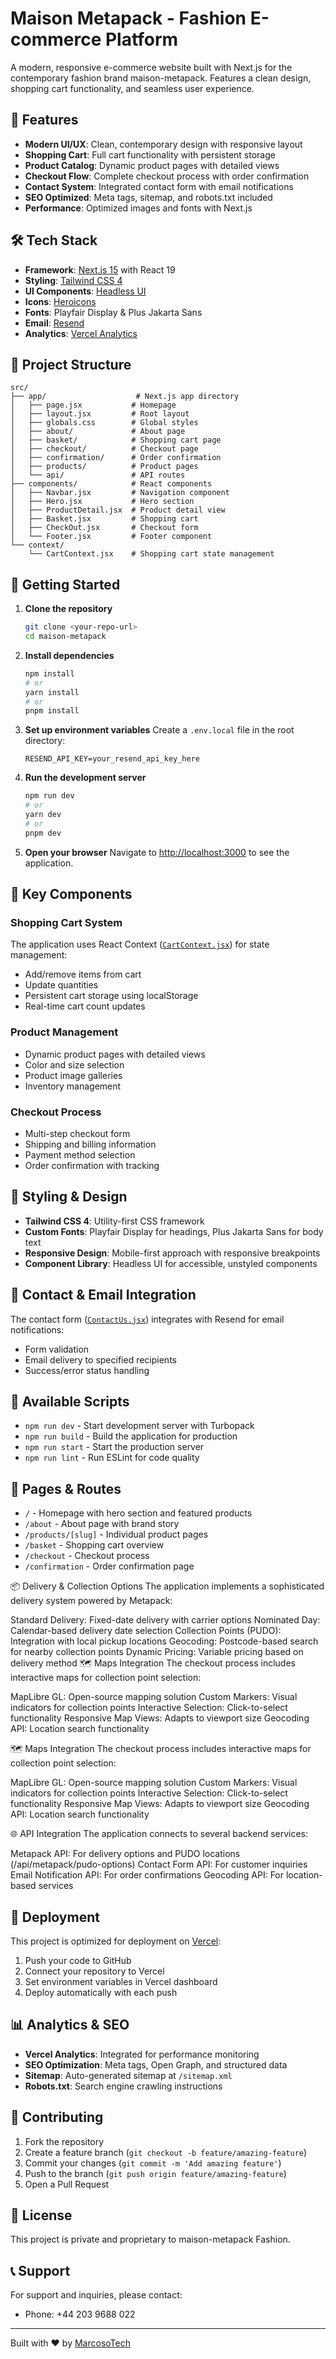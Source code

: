 # Maison Metapack - Fashion E-commerce Platform

A modern, responsive e-commerce website built with Next.js for the contemporary fashion brand maison-metapack. Features a clean design, shopping cart functionality, and seamless user experience.

## 🚀 Features

- **Modern UI/UX**: Clean, contemporary design with responsive layout
- **Shopping Cart**: Full cart functionality with persistent storage
- **Product Catalog**: Dynamic product pages with detailed views
- **Checkout Flow**: Complete checkout process with order confirmation
- **Contact System**: Integrated contact form with email notifications
- **SEO Optimized**: Meta tags, sitemap, and robots.txt included
- **Performance**: Optimized images and fonts with Next.js

## 🛠 Tech Stack

- **Framework**: [Next.js 15](https://nextjs.org/) with React 19
- **Styling**: [Tailwind CSS 4](https://tailwindcss.com/)
- **UI Components**: [Headless UI](https://headlessui.com/)
- **Icons**: [Heroicons](https://heroicons.com/)
- **Fonts**: Playfair Display & Plus Jakarta Sans
- **Email**: [Resend](https://resend.com/)
- **Analytics**: [Vercel Analytics](https://vercel.com/analytics)

## 📁 Project Structure

```
src/
├── app/                    # Next.js app directory
│   ├── page.jsx           # Homepage
│   ├── layout.jsx         # Root layout
│   ├── globals.css        # Global styles
│   ├── about/             # About page
│   ├── basket/            # Shopping cart page
│   ├── checkout/          # Checkout page
│   ├── confirmation/      # Order confirmation
│   ├── products/          # Product pages
│   └── api/               # API routes
├── components/            # React components
│   ├── Navbar.jsx         # Navigation component
│   ├── Hero.jsx           # Hero section
│   ├── ProductDetail.jsx  # Product detail view
│   ├── Basket.jsx         # Shopping cart
│   ├── CheckOut.jsx       # Checkout form
│   └── Footer.jsx         # Footer component
└── context/
    └── CartContext.jsx    # Shopping cart state management
```

## 🚦 Getting Started

1. **Clone the repository**
   ```bash
   git clone <your-repo-url>
   cd maison-metapack
   ```

2. **Install dependencies**
   ```bash
   npm install
   # or
   yarn install
   # or
   pnpm install
   ```

3. **Set up environment variables**
   Create a `.env.local` file in the root directory:
   ```env
   RESEND_API_KEY=your_resend_api_key_here
   ```

4. **Run the development server**
   ```bash
   npm run dev
   # or
   yarn dev
   # or
   pnpm dev
   ```

5. **Open your browser**
   Navigate to [http://localhost:3000](http://localhost:3000) to see the application.

## 🛒 Key Components

### Shopping Cart System
The application uses React Context ([`CartContext.jsx`](src/context/CartContext.jsx)) for state management:
- Add/remove items from cart
- Update quantities
- Persistent cart storage using localStorage
- Real-time cart count updates

### Product Management
- Dynamic product pages with detailed views
- Color and size selection
- Product image galleries
- Inventory management

### Checkout Process
- Multi-step checkout form
- Shipping and billing information
- Payment method selection
- Order confirmation with tracking

## 🎨 Styling & Design

- **Tailwind CSS 4**: Utility-first CSS framework
- **Custom Fonts**: Playfair Display for headings, Plus Jakarta Sans for body text
- **Responsive Design**: Mobile-first approach with responsive breakpoints
- **Component Library**: Headless UI for accessible, unstyled components

## 📧 Contact & Email Integration

The contact form ([`ContactUs.jsx`](src/components/ContactUs.jsx)) integrates with Resend for email notifications:
- Form validation
- Email delivery to specified recipients
- Success/error status handling

## 🔧 Available Scripts

- `npm run dev` - Start development server with Turbopack
- `npm run build` - Build the application for production
- `npm run start` - Start the production server
- `npm run lint` - Run ESLint for code quality

## 📱 Pages & Routes

- `/` - Homepage with hero section and featured products
- `/about` - About page with brand story
- `/products/[slug]` - Individual product pages
- `/basket` - Shopping cart overview
- `/checkout` - Checkout process
- `/confirmation` - Order confirmation page

📦 Delivery & Collection Options
The application implements a sophisticated delivery system powered by Metapack:

Standard Delivery: Fixed-date delivery with carrier options
Nominated Day: Calendar-based delivery date selection
Collection Points (PUDO): Integration with local pickup locations
Geocoding: Postcode-based search for nearby collection points
Dynamic Pricing: Variable pricing based on delivery method
🗺️ Maps Integration
The checkout process includes interactive maps for collection point selection:

MapLibre GL: Open-source mapping solution
Custom Markers: Visual indicators for collection points
Interactive Selection: Click-to-select functionality
Responsive Map Views: Adapts to viewport size
Geocoding API: Location search functionality

🗺️ Maps Integration
The checkout process includes interactive maps for collection point selection:

MapLibre GL: Open-source mapping solution
Custom Markers: Visual indicators for collection points
Interactive Selection: Click-to-select functionality
Responsive Map Views: Adapts to viewport size
Geocoding API: Location search functionality

🌐 API Integration
The application connects to several backend services:

Metapack API: For delivery options and PUDO locations (/api/metapack/pudo-options)
Contact Form API: For customer inquiries
Email Notification API: For order confirmations
Geocoding API: For location-based services


## 🚀 Deployment

This project is optimized for deployment on [Vercel](https://vercel.com/):

1. Push your code to GitHub
2. Connect your repository to Vercel
3. Set environment variables in Vercel dashboard
4. Deploy automatically with each push

## 📊 Analytics & SEO

- **Vercel Analytics**: Integrated for performance monitoring
- **SEO Optimization**: Meta tags, Open Graph, and structured data
- **Sitemap**: Auto-generated sitemap at `/sitemap.xml`
- **Robots.txt**: Search engine crawling instructions

## 🤝 Contributing

1. Fork the repository
2. Create a feature branch (`git checkout -b feature/amazing-feature`)
3. Commit your changes (`git commit -m 'Add amazing feature'`)
4. Push to the branch (`git push origin feature/amazing-feature`)
5. Open a Pull Request

## 📄 License

This project is private and proprietary to maison-metapack Fashion.

## 📞 Support

For support and inquiries, please contact:
- Phone: +44 203 9688 022

---

Built with ❤️ by [MarcosoTech](https://marcosotech.com)
